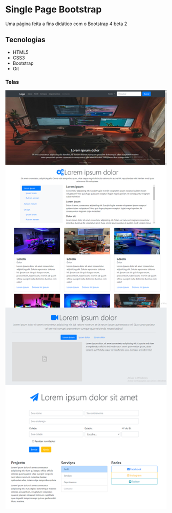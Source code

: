 # Single Page Bootstrap
Uma página feita a fins didático com o Bootstrap 4 beta 2

## Tecnologias
- HTML5
- CSS3
- Bootstrap
- Git

### Telas

<div style="display: flex; flex-direction: column;">
  <img src="./assets/img/01.png" alt="Tela">
  <img src="./assets/img/02.png" alt="Tela">
  <img src="./assets/img/03.png" alt="Tela">
  <img src="./assets/img/04.png" alt="Tela">
  <img src="./assets/img/05.png" alt="Tela">
  <img src="./assets/img/06.png" alt="Tela">
</div>
